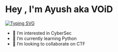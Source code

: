 # Hey , I'm Ayush aka VOiD
[![Typing SVG](https://readme-typing-svg.herokuapp.com/?lines=First+line+of+text;Second+line+of+text)](https://git.io/typing-svg)

- 👀 I’m interested in CyberSec
- 🌱 I’m currently learning Python
- 💞️ I’m looking to collaborate on CTF


<!---
VOiD-Ayush/VOiD-Ayush is a ✨ special ✨ repository because its `README.md` (this file) appears on your GitHub profile.
You can click the Preview link to take a look at your changes.
--->
